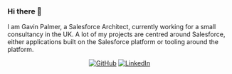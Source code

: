 ### Hi there 👋
I am Gavin Palmer, a Salesforce Architect, currently working for a small consultancy in the UK. A lot of my projects are centred around Salesforce, either applications built on the Salesforce platform or tooling around the platform. 


<p align="center">
	<a href="https://github.com/gavinhughpalmer"><img src="https://img.shields.io/github/followers/gavinhughpalmer.svg?label=GitHub&style=social" alt="GitHub"></a>
	<a href="https://www.linkedin.com/in/gavinhp"><img src="https://img.shields.io/badge/LinkedIn--_.svg?style=social&logo=linkedin" alt="LinkedIn"></a>
</p>


<!--
**gavinhughpalmer/gavinhughpalmer** is a ✨ _special_ ✨ repository because its `README.md` (this file) appears on your GitHub profile.

Here are some ideas to get you started:

- 🔭 I’m currently working on ...
- 🌱 I’m currently learning ...
- 👯 I’m looking to collaborate on ...
- 🤔 I’m looking for help with ...
- 💬 Ask me about ...
- 📫 How to reach me: ...
- 😄 Pronouns: ...
- ⚡ Fun fact: ...
-->
